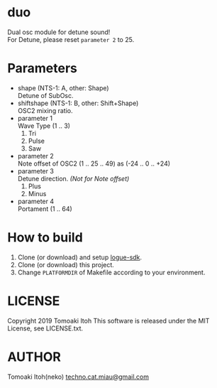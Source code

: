 # duo
Dual osc module for detune sound!  
For Detune, please reset `parameter 2` to 25.

# Parameters
- shape (NTS-1: A, other: Shape)  
Detune of SubOsc.
- shiftshape (NTS-1: B, other: Shift+Shape)  
OSC2 mixing ratio.
- parameter 1  
Wave Type (1 .. 3)
  1. Tri
  1. Pulse
  1. Saw
- parameter 2  
Note offset of OSC2 (1 .. 25 .. 49) as (-24 .. 0 .. +24)
- parameter 3  
Detune direction. *(Not for Note offset)*  
  1. Plus
  1. Minus
- parameter 4  
Portament (1 .. 64)

# How to build
1. Clone (or download) and setup [logue-sdk](https://github.com/korginc/logue-sdk).
1. Clone (or download) this project.
1. Change `PLATFORMDIR` of Makefile according to your environment.

# LICENSE
Copyright 2019 Tomoaki Itoh
This software is released under the MIT License, see LICENSE.txt.

# AUTHOR
Tomoaki Itoh(neko) techno.cat.miau@gmail.com
